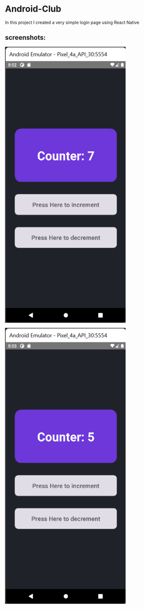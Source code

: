 # Android-Club
 
 In this project I created a very simple login page using React Native

## screenshots: 

![](./screenshots/Screenshot%202022-01-23%20200254.png)

![](./screenshots/Screenshot%202022-01-23%20200308.png)

